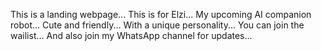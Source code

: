 This is a landing webpage...
This is for Elzi...
My upcoming AI companion robot...
Cute and friendly...
With a unique personality...
You can join the wailist...
And also join my WhatsApp channel for updates...
